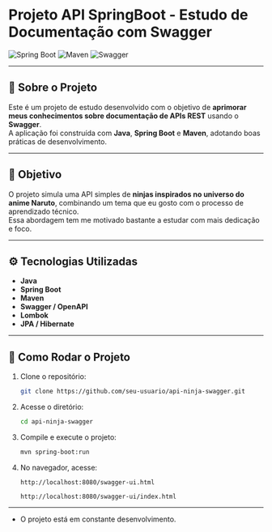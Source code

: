# Projeto API SpringBoot - Estudo de Documentação com Swagger

![Spring Boot](https://img.shields.io/badge/Spring%20Boot-6DB33F?logo=springboot&logoColor=white&style=for-the-badge)
![Maven](https://img.shields.io/badge/Maven-C71A36?logo=apachemaven&logoColor=white&style=for-the-badge)
![Swagger](https://img.shields.io/badge/Swagger-85EA2D?logo=swagger&logoColor=black&style=for-the-badge)

---

## 🧠 Sobre o Projeto

Este é um projeto de estudo desenvolvido com o objetivo de **aprimorar meus conhecimentos sobre documentação de APIs REST** usando o **Swagger**.  
A aplicação foi construída com **Java**, **Spring Boot** e **Maven**, adotando boas práticas de desenvolvimento.

---

## 🎯 Objetivo

O projeto simula uma API simples de **ninjas inspirados no universo do anime Naruto**, combinando um tema que eu gosto com o processo de aprendizado técnico.  
Essa abordagem tem me motivado bastante a estudar com mais dedicação e foco.

---

## ⚙️ Tecnologias Utilizadas

- **Java**
- **Spring Boot**
- **Maven**
- **Swagger / OpenAPI**
- **Lombok**
- **JPA / Hibernate**

---


## 🚀 Como Rodar o Projeto

1. Clone o repositório:
   ```bash
   git clone https://github.com/seu-usuario/api-ninja-swagger.git
   ```

2. Acesse o diretório:
   ```bash
   cd api-ninja-swagger
   ```

3. Compile e execute o projeto:
   ```bash
   mvn spring-boot:run
   ```

4. No navegador, acesse:
   ```
   http://localhost:8080/swagger-ui.html
   ```
   ```
   http://localhost:8080/swagger-ui/index.html
   ```
   

---
- O projeto está em constante desenvolvimento.

